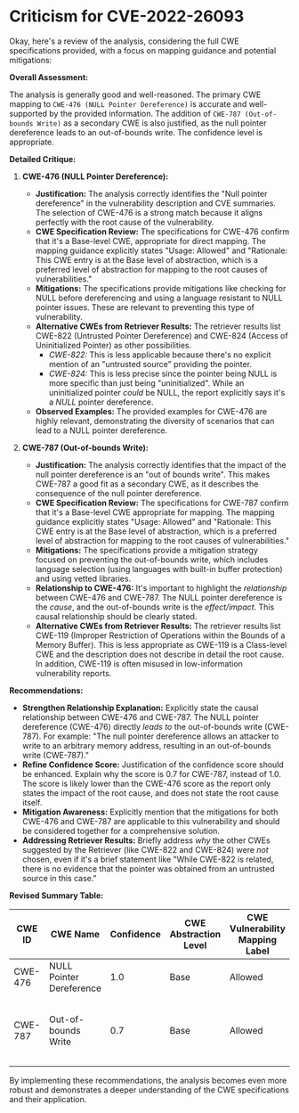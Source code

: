 # Criticism for CVE-2022-26093

Okay, here's a review of the analysis, considering the full CWE specifications provided, with a focus on mapping guidance and potential mitigations:

**Overall Assessment:**

The analysis is generally good and well-reasoned. The primary CWE mapping to `CWE-476 (NULL Pointer Dereference)` is accurate and well-supported by the provided information. The addition of `CWE-787 (Out-of-bounds Write)` as a secondary CWE is also justified, as the null pointer dereference leads to an out-of-bounds write. The confidence level is appropriate.

**Detailed Critique:**

1.  **CWE-476 (NULL Pointer Dereference):**

    *   **Justification:**  The analysis correctly identifies the "Null pointer dereference" in the vulnerability description and CVE summaries. The selection of CWE-476 is a strong match because it aligns perfectly with the root cause of the vulnerability.
    *   **CWE Specification Review:** The specifications for CWE-476 confirm that it's a Base-level CWE, appropriate for direct mapping. The mapping guidance explicitly states "Usage: Allowed" and "Rationale: This CWE entry is at the Base level of abstraction, which is a preferred level of abstraction for mapping to the root causes of vulnerabilities."
    *   **Mitigations:** The specifications provide mitigations like checking for NULL before dereferencing and using a language resistant to NULL pointer issues.  These are relevant to preventing this type of vulnerability.
    *   **Alternative CWEs from Retriever Results:** The retriever results list CWE-822 (Untrusted Pointer Dereference) and CWE-824 (Access of Uninitialized Pointer) as other possibilities.
        *   *CWE-822:* This is less applicable because there's no explicit mention of an "untrusted source" providing the pointer.
        *   *CWE-824:* This is less precise since the pointer being NULL is more specific than just being "uninitialized". While an uninitialized pointer *could* be NULL, the report explicitly says it's a *NULL* pointer dereference.
    *   **Observed Examples:** The provided examples for CWE-476 are highly relevant, demonstrating the diversity of scenarios that can lead to a NULL pointer dereference.

2.  **CWE-787 (Out-of-bounds Write):**

    *   **Justification:**  The analysis correctly identifies that the impact of the null pointer dereference is an "out of bounds write". This makes CWE-787 a good fit as a secondary CWE, as it describes the consequence of the null pointer dereference.
    *   **CWE Specification Review:** The specifications for CWE-787 confirm that it's a Base-level CWE appropriate for mapping. The mapping guidance explicitly states "Usage: Allowed" and "Rationale: This CWE entry is at the Base level of abstraction, which is a preferred level of abstraction for mapping to the root causes of vulnerabilities."
    *   **Mitigations:** The specifications provide a mitigation strategy focused on preventing the out-of-bounds write, which includes language selection (using languages with built-in buffer protection) and using vetted libraries.
    *   **Relationship to CWE-476:** It's important to highlight the *relationship* between CWE-476 and CWE-787. The NULL pointer dereference is the *cause*, and the out-of-bounds write is the *effect/impact*. This causal relationship should be clearly stated.
    *   **Alternative CWEs from Retriever Results:** The retriever results list CWE-119 (Improper Restriction of Operations within the Bounds of a Memory Buffer). This is less appropriate as CWE-119 is a Class-level CWE and the description does not describe in detail the root cause. In addition, CWE-119 is often misused in low-information vulnerability reports.

**Recommendations:**

*   **Strengthen Relationship Explanation:** Explicitly state the causal relationship between CWE-476 and CWE-787. The NULL pointer dereference (CWE-476) directly *leads to* the out-of-bounds write (CWE-787).  For example: "The null pointer dereference allows an attacker to write to an arbitrary memory address, resulting in an out-of-bounds write (CWE-787)."
*   **Refine Confidence Score:** Justification of the confidence score should be enhanced. Explain why the score is 0.7 for CWE-787, instead of 1.0. The score is likely lower than the CWE-476 score as the report only states the impact of the root cause, and does not state the root cause itself.
*   **Mitigation Awareness:** Explicitly mention that the mitigations for both CWE-476 and CWE-787 are applicable to this vulnerability and should be considered together for a comprehensive solution.
*   **Addressing Retriever Results:** Briefly address *why* the other CWEs suggested by the Retriever (like CWE-822 and CWE-824) were *not* chosen, even if it's a brief statement like "While CWE-822 is related, there is no evidence that the pointer was obtained from an untrusted source in this case."

**Revised Summary Table:**

| CWE ID | CWE Name | Confidence | CWE Abstraction Level | CWE Vulnerability Mapping Label | CWE-Vulnerability Mapping Notes |
|---|---|---|---|---|---|
| CWE-476 | NULL Pointer Dereference | 1.0 | Base | Allowed | Acceptable-Use |
| CWE-787 | Out-of-bounds Write | 0.7 | Base | Allowed | Acceptable-Use. Consequence of the NULL pointer dereference. |

By implementing these recommendations, the analysis becomes even more robust and demonstrates a deeper understanding of the CWE specifications and their application.